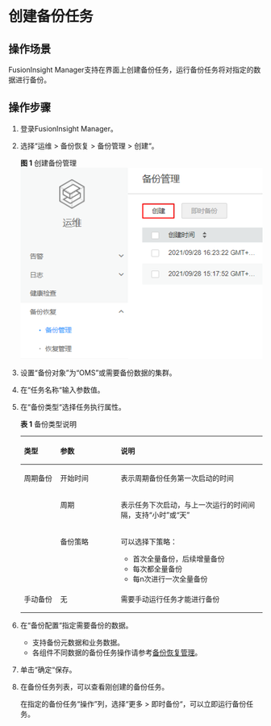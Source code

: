 # 创建备份任务<a name="admin_guide_000081"></a>

## 操作场景<a name="zh-cn_topic_0263899317_section866985311322"></a>

FusionInsight Manager支持在界面上创建备份任务，运行备份任务将对指定的数据进行备份。

## 操作步骤<a name="zh-cn_topic_0263899317_section44519563319"></a>

1.  登录FusionInsight Manager。
2.  选择“运维  \>  备份恢复  \>  备份管理  \>  创建“。

    **图 1**  创建备份管理<a name="zh-cn_topic_0263899317_fig12283143710718"></a>  
    ![](figures/创建备份管理.png "创建备份管理")

3.  设置“备份对象”为“OMS”或需要备份数据的集群。
4.  在“任务名称“输入参数值。
5.  在“备份类型“选择任务执行属性。

    **表 1**  备份类型说明

    <a name="zh-cn_topic_0263899317_table13900522364"></a>
    <table><thead align="left"><tr id="zh-cn_topic_0263899317_row12391652113617"><th class="cellrowborder" valign="top" width="15%" id="mcps1.2.4.1.1"><p id="zh-cn_topic_0263899317_p163913522360"><a name="zh-cn_topic_0263899317_p163913522360"></a><a name="zh-cn_topic_0263899317_p163913522360"></a>类型</p>
    </th>
    <th class="cellrowborder" valign="top" width="25%" id="mcps1.2.4.1.2"><p id="zh-cn_topic_0263899317_p19391145217368"><a name="zh-cn_topic_0263899317_p19391145217368"></a><a name="zh-cn_topic_0263899317_p19391145217368"></a>参数</p>
    </th>
    <th class="cellrowborder" valign="top" width="60%" id="mcps1.2.4.1.3"><p id="zh-cn_topic_0263899317_p17391125283611"><a name="zh-cn_topic_0263899317_p17391125283611"></a><a name="zh-cn_topic_0263899317_p17391125283611"></a>说明</p>
    </th>
    </tr>
    </thead>
    <tbody><tr id="zh-cn_topic_0263899317_row439120526365"><td class="cellrowborder" rowspan="3" valign="top" width="15%" headers="mcps1.2.4.1.1 "><p id="zh-cn_topic_0263899317_p17302906372"><a name="zh-cn_topic_0263899317_p17302906372"></a><a name="zh-cn_topic_0263899317_p17302906372"></a>周期备份</p>
    </td>
    <td class="cellrowborder" valign="top" width="25%" headers="mcps1.2.4.1.2 "><p id="zh-cn_topic_0263899317_p53918528365"><a name="zh-cn_topic_0263899317_p53918528365"></a><a name="zh-cn_topic_0263899317_p53918528365"></a>开始时间</p>
    </td>
    <td class="cellrowborder" valign="top" width="60%" headers="mcps1.2.4.1.3 "><p id="zh-cn_topic_0263899317_p2391252203614"><a name="zh-cn_topic_0263899317_p2391252203614"></a><a name="zh-cn_topic_0263899317_p2391252203614"></a>表示周期备份任务第一次启动的时间</p>
    </td>
    </tr>
    <tr id="zh-cn_topic_0263899317_row10363131033720"><td class="cellrowborder" valign="top" headers="mcps1.2.4.1.1 "><p id="zh-cn_topic_0263899317_p1436371014378"><a name="zh-cn_topic_0263899317_p1436371014378"></a><a name="zh-cn_topic_0263899317_p1436371014378"></a>周期</p>
    </td>
    <td class="cellrowborder" valign="top" headers="mcps1.2.4.1.2 "><p id="zh-cn_topic_0263899317_p436391012378"><a name="zh-cn_topic_0263899317_p436391012378"></a><a name="zh-cn_topic_0263899317_p436391012378"></a>表示任务下次启动，与上一次运行的时间间隔，支持“小时”或“天”</p>
    </td>
    </tr>
    <tr id="zh-cn_topic_0263899317_row12391105210367"><td class="cellrowborder" valign="top" headers="mcps1.2.4.1.1 "><p id="zh-cn_topic_0263899317_p53911252183617"><a name="zh-cn_topic_0263899317_p53911252183617"></a><a name="zh-cn_topic_0263899317_p53911252183617"></a>备份策略</p>
    </td>
    <td class="cellrowborder" valign="top" headers="mcps1.2.4.1.2 "><p id="zh-cn_topic_0263899317_p18391135213619"><a name="zh-cn_topic_0263899317_p18391135213619"></a><a name="zh-cn_topic_0263899317_p18391135213619"></a>可以选择下策略：</p>
    <a name="zh-cn_topic_0263899317_ul165931532103918"></a><a name="zh-cn_topic_0263899317_ul165931532103918"></a><ul id="zh-cn_topic_0263899317_ul165931532103918"><li>首次全量备份，后续增量备份</li><li>每次都全量备份</li><li>每n次进行一次全量备份</li></ul>
    </td>
    </tr>
    <tr id="zh-cn_topic_0263899317_row139185215366"><td class="cellrowborder" valign="top" width="15%" headers="mcps1.2.4.1.1 "><p id="zh-cn_topic_0263899317_p1139135213361"><a name="zh-cn_topic_0263899317_p1139135213361"></a><a name="zh-cn_topic_0263899317_p1139135213361"></a>手动备份</p>
    </td>
    <td class="cellrowborder" valign="top" width="25%" headers="mcps1.2.4.1.2 "><p id="zh-cn_topic_0263899317_p939135212369"><a name="zh-cn_topic_0263899317_p939135212369"></a><a name="zh-cn_topic_0263899317_p939135212369"></a>无</p>
    </td>
    <td class="cellrowborder" valign="top" width="60%" headers="mcps1.2.4.1.3 "><p id="zh-cn_topic_0263899317_p163911752103616"><a name="zh-cn_topic_0263899317_p163911752103616"></a><a name="zh-cn_topic_0263899317_p163911752103616"></a>需要手动运行任务才能进行备份</p>
    </td>
    </tr>
    </tbody>
    </table>

6.  在“备份配置“指定需要备份的数据。
    -   支持备份元数据和业务数据。
    -   各组件不同数据的备份任务操作请参考[备份恢复管理](备份恢复管理.md#admin_guide_000198)。

7.  单击“确定“保存。
8.  在备份任务列表，可以查看刚创建的备份任务。

    在指定的备份任务“操作”列，选择“更多  \>  即时备份“，可以立即运行备份任务。


